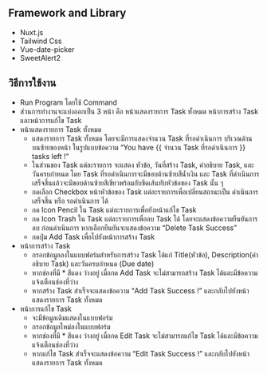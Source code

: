 ## Framework and Library

- Nuxt.js
- Tailwind Css
- Vue-date-picker
- SweetAlert2

## วิธีการใช้งาน

- Run Program โดยใช้ Command
- ส่วนการทำงานจะแบ่งออกเป็น 3 หน้า คือ หน้าแสดงรายการ Task ทั้งหมด หน้าการสร้าง Task และหน้าการแก้ไข Task
- หน้าแสดงรายการ Task ทั้งหมด
  - แสดงรายการ Task ทั้งหมด โดยจะมีการแสดงจำนวน Task ที่รอดำเนินการ บริเวณด้านบนซ้ายของหน้า ในรูปแบบข้อความ “You have {{ จำนวน Task ที่รอดำเนินการ }} tasks left !”
  - ในส่วนของ Task แต่ละรายการ จะแสดง หัวข้อ, วันที่สร้าง Task, คำอธิบาย Task, และวันครบกำหนด โดย Task ที่รอดำเนินการจะมีขอบด้านซ้ายสีน้ำเงิน และ Task ที่ดำเนินการเสร็จสิ้นแล้วจะมีขอบด้านซ้ายสีเขียวพร้อมกับขีดเส้นทับหัวข้อของ Task นั้น ๆ
  - กดเลือก Checkbox หน้าหัวข้อของ Task แต่ละรายการเพื่อเปลี่ยนสถานะเป็น ดำเนินการเสร็จสิ้น หรือ รอดำเนินการ ได้
  - กด Icon Pencil ใน Task แต่ละรายการเพื่อยังหน้าแก้ไข Task
  - กด Icon Trash ใน Task แต่ละรายการเพื่อลบ Task ได้ โดยจะแสดงข้อความยืนยันการลบ ก่อนดำเนินการ หากเลือกยืนยันจะแสดงข้อความ “Delete Task Success”
  - กดปุ่ม Add Task เพื่อไปยังหน้าการสร้าง Task
- หน้าการสร้าง Task
  - กรอกข้อมูลลงในแบบฟอร์มสำหรับการสร้าง Task ได้แก่ Title(หัวข้อ), Description(คำอธิบาย Task) และวันครบกำหนด (Due date)
  - หากช่องที่มี \* สีแดง ว่างอยู่ เมื่อกด Add Task จะไม่สามารถสร้าง Task ได้และมีข้อความแจ้งเตือนช่องที่ว่าง
  - หากสร้าง Task สำเร็จจะแสดงข้อความ “Add Task Success !” และกลับไปยังหน้าแสดงรายการ Task ทั้งหมด
- หน้าการแก้ไข Task
  - จะมีข้อมูลเดิมแสดงในแบบฟอร์ม
  - กรอกข้อมูลใหม่ลงในแบบฟอร์ม
  - หากช่องที่มี \* สีแดง ว่างอยู่ เมื่อกด Edit Task จะไม่สามารถแก้ไข Task ได้และมีข้อความแจ้งเตือนช่องที่ว่าง
  - หากแก้ไข Task สำเร็จจะแสดงข้อความ “Edit Task Success !” และกลับไปยังหน้าแสดงรายการ Task ทั้งหมด
